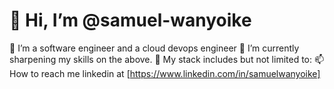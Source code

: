 # 👋 Hi, I’m @samuel-wanyoike
👀 I’m a software engineer and a cloud devops engineer 
🌱 I’m currently sharpening my skills on the above.
💞️ My stack includes but not limited to:
📫 How to reach me linkedin at [https://www.linkedin.com/in/samuelwanyoike]

 
<!---
samuel-wanyoike/samuel-wanyoike is a ✨ special ✨ repository because its `README.md` (this file) appears on your GitHub profile.
You can click the Preview link to take a look at your changes.
--->
